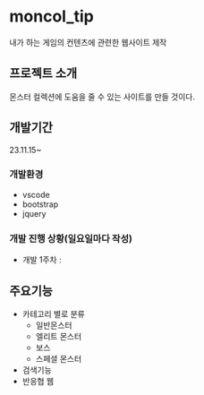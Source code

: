 # moncol_tip
내가 하는 게임의 컨텐츠에 관련한 웹사이트 제작

## 프로젝트 소개
몬스터 컬렉션에 도움을 줄 수 있는 사이트를 만들 것이다.
<br>

## 개발기간
23.11.15~

### 개발환경
  - vscode
  - bootstrap
  - jquery
### 개발 진행 상황(일요일마다 작성)
  - 개발 1주차 : 

## 주요기능
  - 카테고리 별로 분류
    - 일반몬스터
    - 엘리트 몬스터
    - 보스
    - 스페셜 몬스터
  - 검색기능
  - 반응협 웹
